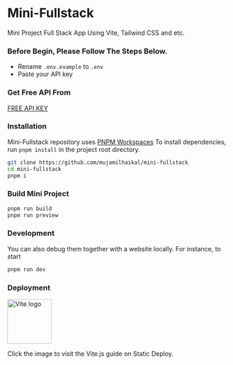 # Mini-Fullstack
Mini Project Full Stack App Using Vite, Tailwind CSS and etc.

### Before Begin, Please Follow The Steps Below.
- Rename ```.env.example```  to  ```.env```
- Paste your API key

### Get Free API From
[FREE API KEY](https://rawg.io/apidocs)
  
### Installation

Mini-Fullstack repository uses [PNPM Workspaces](https://pnpm.io/workspaces) To install dependencies, run
`pnpm install` in the project root directory.

```bash
git clone https://github.com/mujamilhaikal/mini-fullstack
cd mini-fullstack
pnpm i
```

### Build Mini Project

```bash
pnpm run build
pnpm run preview
```

### Development

You can also debug them together with a website locally. For instance, to start

```bash
pnpm run dev
```

### Deployment 

<p align="left"">
  <a href="https://vitejs.dev/guide/static-deploy.html" target="_blank" rel="noopener noreferrer">
    <img width="100" height="100" src="https://vitejs.dev/logo.svg" alt="Vite logo">
  </a>
</p>

Click the image to visit the Vite.js guide on Static Deploy.
